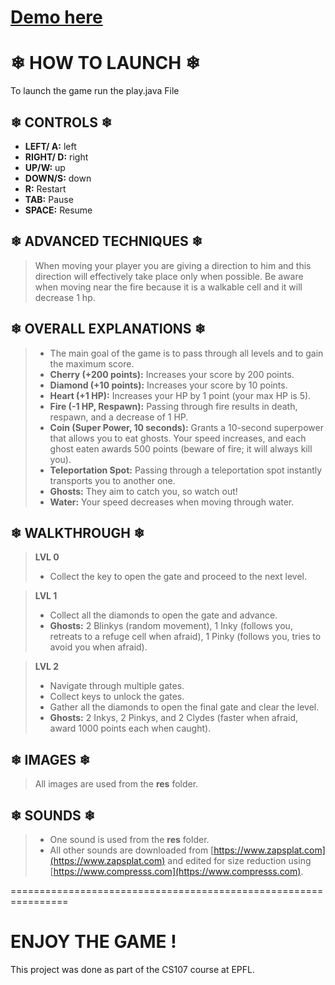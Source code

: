 # [Demo here](https://www.youtube.com/watch?v=doSPkqdf-5w)



# ❄ HOW TO LAUNCH ❄
To launch the game run the play.java File

## ❄ CONTROLS ❄ 
* **LEFT/ A:** left 
* **RIGHT/ D:** right 
* **UP/W:** up 
* **DOWN/S:** down 
* **R:** Restart
* **TAB:** Pause 
* **SPACE:** Resume

## ❄ ADVANCED TECHNIQUES ❄
> When moving your player you are giving a direction to him and this direction will effectively take place only when possible. Be aware when moving near the fire because it is a walkable cell and it will decrease 1 hp.

## ❄ OVERALL EXPLANATIONS ❄
> * The main goal of the game is to pass through all levels and to gain the maximum score.
> * **Cherry (+200 points):** Increases your score by 200 points.
> * **Diamond (+10 points):** Increases your score by 10 points.
> * **Heart (+1 HP):** Increases your HP by 1 point (your max HP is 5).
> * **Fire (-1 HP, Respawn):**  Passing through fire results in death, respawn, and a decrease of 1 HP.
> * **Coin (Super Power, 10 seconds):** Grants a 10-second superpower that allows you to eat ghosts. Your speed increases, and each ghost eaten awards 500 points (beware of fire; it will always kill you).
> * **Teleportation Spot:** Passing through a teleportation spot instantly transports you to another one.
> * **Ghosts:** They aim to catch you, so watch out!
> * **Water:** Your speed decreases when moving through water.

## ❄ WALKTHROUGH ❄

> **LVL 0**
> * Collect the key to open the gate and proceed to the next level.

> **LVL 1**
> * Collect all the diamonds to open the gate and advance.
> * **Ghosts:** 2 Blinkys (random movement), 1 Inky (follows you, retreats to a refuge cell when afraid), 1 Pinky (follows you, tries to avoid you when afraid). 

> **LVL 2**
> * Navigate through multiple gates.
> * Collect keys to unlock the gates.
> * Gather all the diamonds to open the final gate and clear the level.
> * **Ghosts:** 2 Inkys, 2 Pinkys, and 2 Clydes (faster when afraid, award 1000 points each when caught).

## ❄ IMAGES ❄
> All images are used from the **res** folder.

## ❄ SOUNDS ❄
> * One sound is used from the **res** folder.
> * All other sounds are downloaded from [https://www.zapsplat.com](https://www.zapsplat.com) and edited for size reduction using [https://www.compresss.com](https://www.compresss.com).

================================================================

ENJOY THE GAME ! 
================================================================


This project was done as part of the CS107 course at EPFL.
